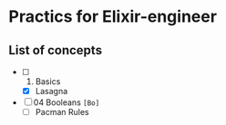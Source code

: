 # Practics for Elixir-engineer

## List of concepts

> 

- [ ] 01. Basics
  - [x] Lasagna
- [ ] 04 Booleans `[Bo]`
  - [ ] Pacman Rules
